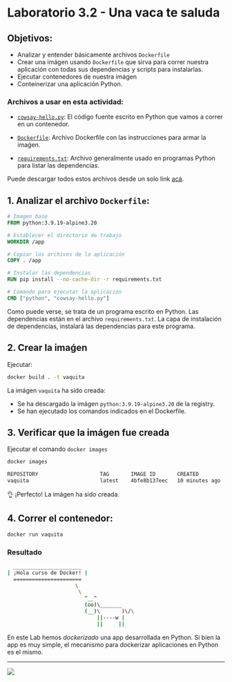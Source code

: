 # Laboratorio 3.2 - Una vaca te saluda

## Objetivos:
- Analizar y entender básicamente archivos `Dockerfile`
- Crear una imágen usando `Dockerfile` que sirva para correr nuestra aplicación con todas sus dependencias y scripts para instalarlas.
- Ejecutar contenedores de nuestra imágen
- Conteinerizar una aplicación Python.

### Archivos a usar en esta actividad:

- <a href="/cowsay-hello.py" download>`cowsay-hello.py`</a>: El código fuente escrito en Python que vamos a correr en un contenedor.
- <a href="/Dockerfile" download>`Dockerfile`</a>: Archivo Dockerfile con las instrucciones para armar la imaǵen.

- <a href="/requirements.txt" download>`requirements.txt`</a>: Archivo generalmente usado en programas Python para listar las dependencias.

Puede descargar todos estos archivos desde un solo link <a href="./32-cow.zip" download>acá</a>.

## 1. Analizar el archivo `Dockerfile`:
```Dockerfile
# Imagen base
FROM python:3.9.19-alpine3.20

# Establecer el directorio de trabajo
WORKDIR /app

# Copiar los archivos de la aplicación
COPY . /app

# Instalar las dependencias
RUN pip install --no-cache-dir -r requirements.txt

# Comando para ejecutar la aplicación
CMD ["python", "cowsay-hello.py"]
```
Como puede verse, se trata de un programa escrito en Python. Las dependencias están en el archivo `requirements.txt`. La capa de instalación de dependencias, instalará las dependencias para este programa.


## 2. Crear la imaǵen

Ejecutar:

```bash
docker build . -t vaquita
```
La imágen `vaquita` ha sido creada:
- Se ha descargado la imágen `python:3.9.19-alpine3.20` de la registry.
- Se han ejecutado los comandos indicados en el Dockerfile.


## 3. Verificar que la imágen fue creada

Ejecutar el comando `docker images`

```bash
docker images

REPOSITORY                    TAG       IMAGE ID       CREATED          SIZE
vaquita                       latest    4bfe8b137eec   10 minutes ago   54.4MB 
```

:ok_hand: ¡Perfecto! La imágen ha sido creada.

## 4. Correr el contenedor:

```bash
docker run vaquita
```
### Resultado

```bash
  ______________________                                                                                                      
| ¡Hola curso de Docker! |
  ======================
                      \
                       \
                         ^__^
                         (oo)\_______
                         (__)\       )\/\
                             ||----w |
                             ||     ||

```

En este Lab hemos _dockerizado_ una app desarrollada en Python. Si bien la app es muy simple, el mecanismo para dockerizar aplicaciones en Python es el mismo.

---------------

![](../../img/footer.svg)